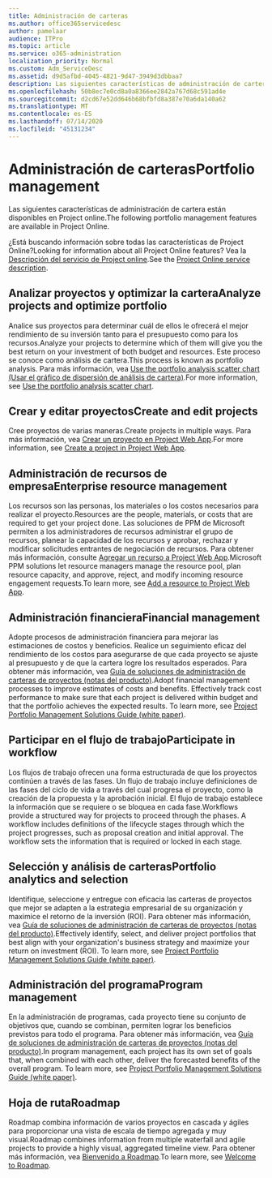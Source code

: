 ```yaml
---
title: Administración de carteras
ms.author: office365servicedesc
author: pamelaar
audience: ITPro
ms.topic: article
ms.service: o365-administration
localization_priority: Normal
ms.custom: Adm_ServiceDesc
ms.assetid: d9d5afbd-4045-4821-9d47-3949d3dbbaa7
description: Las siguientes características de administración de cartera están disponibles en Project online.
ms.openlocfilehash: 50b8ec7e0cd8a0a8366ee2842a767d68c591ad4e
ms.sourcegitcommit: d2cd67e52dd646b68bfbfd8a387e70a6da140a62
ms.translationtype: MT
ms.contentlocale: es-ES
ms.lasthandoff: 07/14/2020
ms.locfileid: "45131234"
---
```

# <a name="portfolio-management"></a><span data-ttu-id="884d1-103">Administración de carteras</span><span class="sxs-lookup"><span data-stu-id="884d1-103">Portfolio management</span></span>

<span data-ttu-id="884d1-104">Las siguientes características de administración de cartera están disponibles en Project online.</span><span class="sxs-lookup"><span data-stu-id="884d1-104">The following portfolio management features are available in Project Online.</span></span>
  
<span data-ttu-id="884d1-105">¿Está buscando información sobre todas las características de Project Online?</span><span class="sxs-lookup"><span data-stu-id="884d1-105">Looking for information about all Project Online features?</span></span> <span data-ttu-id="884d1-106">Vea la [Descripción del servicio de Project online](project-online-service-description.md).</span><span class="sxs-lookup"><span data-stu-id="884d1-106">See the [Project Online service description](project-online-service-description.md).</span></span>
  
## <a name="analyze-projects-and-optimize-portfolio"></a><span data-ttu-id="884d1-107">Analizar proyectos y optimizar la cartera</span><span class="sxs-lookup"><span data-stu-id="884d1-107">Analyze projects and optimize portfolio</span></span>

<span data-ttu-id="884d1-108">Analice sus proyectos para determinar cuál de ellos le ofrecerá el mejor rendimiento de su inversión tanto para el presupuesto como para los recursos.</span><span class="sxs-lookup"><span data-stu-id="884d1-108">Analyze your projects to determine which of them will give you the best return on your investment of both budget and resources.</span></span> <span data-ttu-id="884d1-109">Este proceso se conoce como análisis de cartera.</span><span class="sxs-lookup"><span data-stu-id="884d1-109">This process is known as portfolio analysis.</span></span> <span data-ttu-id="884d1-110">Para más información, vea [Use the portfolio analysis scatter chart (Usar el gráfico de dispersión de análisis de cartera)](https://go.microsoft.com/fwlink/?LinkID=823665&amp;clcid=0x409).</span><span class="sxs-lookup"><span data-stu-id="884d1-110">For more information, see [Use the portfolio analysis scatter chart](https://go.microsoft.com/fwlink/?LinkID=823665&amp;clcid=0x409).</span></span>
  
## <a name="create-and-edit-projects"></a><span data-ttu-id="884d1-111">Crear y editar proyectos</span><span class="sxs-lookup"><span data-stu-id="884d1-111">Create and edit projects</span></span>

<span data-ttu-id="884d1-112">Cree proyectos de varias maneras.</span><span class="sxs-lookup"><span data-stu-id="884d1-112">Create projects in multiple ways.</span></span> <span data-ttu-id="884d1-113">Para más información, vea [Crear un proyecto en Project Web App](https://go.microsoft.com/fwlink/?LinkID=746895&amp;clcid=0x409).</span><span class="sxs-lookup"><span data-stu-id="884d1-113">For more information, see [Create a project in Project Web App](https://go.microsoft.com/fwlink/?LinkID=746895&amp;clcid=0x409).</span></span>
  
## <a name="enterprise-resource-management"></a><span data-ttu-id="884d1-114">Administración de recursos de empresa</span><span class="sxs-lookup"><span data-stu-id="884d1-114">Enterprise resource management</span></span>

<span data-ttu-id="884d1-115">Los recursos son las personas, los materiales o los costos necesarios para realizar el proyecto.</span><span class="sxs-lookup"><span data-stu-id="884d1-115">Resources are the people, materials, or costs that are required to get your project done.</span></span> <span data-ttu-id="884d1-116">Las soluciones de PPM de Microsoft permiten a los administradores de recursos administrar el grupo de recursos, planear la capacidad de los recursos y aprobar, rechazar y modificar solicitudes entrantes de negociación de recursos. Para obtener más información, consulte [Agregar un recurso a Project Web App](https://go.microsoft.com/fwlink/p/?LinkId=271320).</span><span class="sxs-lookup"><span data-stu-id="884d1-116">Microsoft PPM solutions let resource managers manage the resource pool, plan resource capacity, and approve, reject, and modify incoming resource engagement requests.To learn more, see [Add a resource to Project Web App](https://go.microsoft.com/fwlink/p/?LinkId=271320).</span></span>
  
## <a name="financial-management"></a><span data-ttu-id="884d1-117">Administración financiera</span><span class="sxs-lookup"><span data-stu-id="884d1-117">Financial management</span></span>

<span data-ttu-id="884d1-p105">Adopte procesos de administración financiera para mejorar las estimaciones de costos y beneficios. Realice un seguimiento eficaz del rendimiento de los costos para asegurarse de que cada proyecto se ajuste al presupuesto y de que la cartera logre los resultados esperados. Para obtener más información, vea [Guía de soluciones de administración de carteras de proyectos (notas del producto)](https://go.microsoft.com/fwlink/p/?LinkId=402633).</span><span class="sxs-lookup"><span data-stu-id="884d1-p105">Adopt financial management processes to improve estimates of costs and benefits. Effectively track cost performance to make sure that each project is delivered within budget and that the portfolio achieves the expected results. To learn more, see [Project Portfolio Management Solutions Guide (white paper)](https://go.microsoft.com/fwlink/p/?LinkId=402633).</span></span>
  
## <a name="participate-in-workflow"></a><span data-ttu-id="884d1-121">Participar en el flujo de trabajo</span><span class="sxs-lookup"><span data-stu-id="884d1-121">Participate in workflow</span></span>

<span data-ttu-id="884d1-p106">Los flujos de trabajo ofrecen una forma estructurada de que los proyectos continúen a través de las fases. Un flujo de trabajo incluye definiciones de las fases del ciclo de vida a través del cual progresa el proyecto, como la creación de la propuesta y la aprobación inicial. El flujo de trabajo establece la información que se requiere o se bloquea en cada fase.</span><span class="sxs-lookup"><span data-stu-id="884d1-p106">Workflows provide a structured way for projects to proceed through the phases. A workflow includes definitions of the lifecycle stages through which the project progresses, such as proposal creation and initial approval. The workflow sets the information that is required or locked in each stage.</span></span>
  
## <a name="portfolio-analytics-and-selection"></a><span data-ttu-id="884d1-125">Selección y análisis de carteras</span><span class="sxs-lookup"><span data-stu-id="884d1-125">Portfolio analytics and selection</span></span>

<span data-ttu-id="884d1-p107">Identifique, seleccione y entregue con eficacia las carteras de proyectos que mejor se adapten a la estrategia empresarial de su organización y maximice el retorno de la inversión (ROI). Para obtener más información, vea [Guía de soluciones de administración de carteras de proyectos (notas del producto)](https://go.microsoft.com/fwlink/p/?LinkId=402633).</span><span class="sxs-lookup"><span data-stu-id="884d1-p107">Effectively identify, select, and deliver project portfolios that best align with your organization's business strategy and maximize your return on investment (ROI). To learn more, see [Project Portfolio Management Solutions Guide (white paper)](https://go.microsoft.com/fwlink/p/?LinkId=402633).</span></span>
  
## <a name="program-management"></a><span data-ttu-id="884d1-128">Administración del programa</span><span class="sxs-lookup"><span data-stu-id="884d1-128">Program management</span></span>

<span data-ttu-id="884d1-p108">En la administración de programas, cada proyecto tiene su conjunto de objetivos que, cuando se combinan, permiten lograr los beneficios previstos para todo el programa. Para obtener más información, vea [Guía de soluciones de administración de carteras de proyectos (notas del producto)](https://go.microsoft.com/fwlink/p/?LinkId=402633).</span><span class="sxs-lookup"><span data-stu-id="884d1-p108">In program management, each project has its own set of goals that, when combined with each other, deliver the forecasted benefits of the overall program. To learn more, see [Project Portfolio Management Solutions Guide (white paper)](https://go.microsoft.com/fwlink/p/?LinkId=402633).</span></span>
  
## <a name="roadmap"></a><span data-ttu-id="884d1-131">Hoja de ruta</span><span class="sxs-lookup"><span data-stu-id="884d1-131">Roadmap</span></span>

<span data-ttu-id="884d1-132">Roadmap combina información de varios proyectos en cascada y ágiles para proporcionar una vista de escala de tiempo agregada y muy visual.</span><span class="sxs-lookup"><span data-stu-id="884d1-132">Roadmap combines information from multiple waterfall and agile projects to provide a highly visual, aggregated timeline view.</span></span> <span data-ttu-id="884d1-133">Para obtener más información, vea [Bienvenido a Roadmap](https://support.office.com/article/video-welcome-to-roadmap-57764149-51b8-468f-a50d-9ea6a4fd835a).</span><span class="sxs-lookup"><span data-stu-id="884d1-133">To learn more, see [Welcome to Roadmap](https://support.office.com/article/video-welcome-to-roadmap-57764149-51b8-468f-a50d-9ea6a4fd835a).</span></span>

